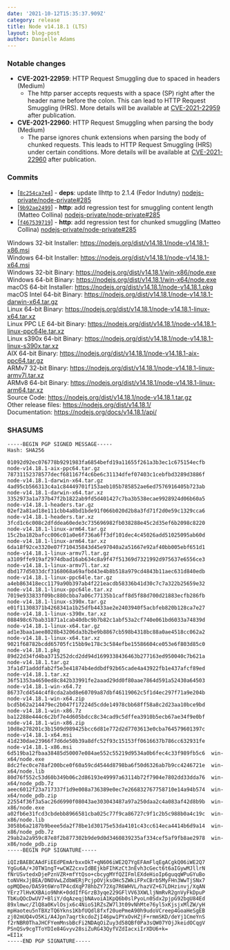 ```yaml
---
date: '2021-10-12T15:35:37.909Z'
category: release
title: Node v14.18.1 (LTS)
layout: blog-post
author: Danielle Adams
---
```


### Notable changes

- **CVE-2021-22959**: HTTP Request Smuggling due to spaced in headers (Medium)
  - The http parser accepts requests with a space (SP) right after the header name before the colon. This can lead to HTTP Request Smuggling (HRS). More details will be available at [CVE-2021-22959](https://cve.mitre.org/cgi-bin/cvename.cgi?name=CVE-2021-22959) after publication.
- **CVE-2021-22960**: HTTP Request Smuggling when parsing the body (Medium)
  - The parse ignores chunk extensions when parsing the body of chunked requests. This leads to HTTP Request Smuggling (HRS) under certain conditions. More details will be available at [CVE-2021-22960](https://cve.mitre.org/cgi-bin/cvename.cgi?name=CVE-2021-22960) after publication.

### Commits

- [[`8c254ca7e4`](https://github.com/nodejs/node/commit/8c254ca7e4)] - **deps**: update llhttp to 2.1.4 (Fedor Indutny) [nodejs-private/node-private#285](https://github.com/nodejs-private/node-private/pull/285)
- [[`9b92ae2499`](https://github.com/nodejs/node/commit/9b92ae2499)] - **http**: add regression test for smuggling content length (Matteo Collina) [nodejs-private/node-private#285](https://github.com/nodejs-private/node-private/pull/285)
- [[`f467539719`](https://github.com/nodejs/node/commit/f467539719)] - **http**: add regression test for chunked smuggling (Matteo Collina) [nodejs-private/node-private#285](https://github.com/nodejs-private/node-private/pull/285)

Windows 32-bit Installer: https://nodejs.org/dist/v14.18.1/node-v14.18.1-x86.msi \
Windows 64-bit Installer: https://nodejs.org/dist/v14.18.1/node-v14.18.1-x64.msi \
Windows 32-bit Binary: https://nodejs.org/dist/v14.18.1/win-x86/node.exe \
Windows 64-bit Binary: https://nodejs.org/dist/v14.18.1/win-x64/node.exe \
macOS 64-bit Installer: https://nodejs.org/dist/v14.18.1/node-v14.18.1.pkg \
macOS Intel 64-bit Binary: https://nodejs.org/dist/v14.18.1/node-v14.18.1-darwin-x64.tar.gz \
Linux 64-bit Binary: https://nodejs.org/dist/v14.18.1/node-v14.18.1-linux-x64.tar.xz \
Linux PPC LE 64-bit Binary: https://nodejs.org/dist/v14.18.1/node-v14.18.1-linux-ppc64le.tar.xz \
Linux s390x 64-bit Binary: https://nodejs.org/dist/v14.18.1/node-v14.18.1-linux-s390x.tar.xz \
AIX 64-bit Binary: https://nodejs.org/dist/v14.18.1/node-v14.18.1-aix-ppc64.tar.gz \
ARMv7 32-bit Binary: https://nodejs.org/dist/v14.18.1/node-v14.18.1-linux-armv7l.tar.xz \
ARMv8 64-bit Binary: https://nodejs.org/dist/v14.18.1/node-v14.18.1-linux-arm64.tar.xz \
Source Code: https://nodejs.org/dist/v14.18.1/node-v14.18.1.tar.gz \
Other release files: https://nodejs.org/dist/v14.18.1/ \
Documentation: https://nodejs.org/docs/v14.18.1/api/

### SHASUMS

```
-----BEGIN PGP SIGNED MESSAGE-----
Hash: SHA256

01092d92ec076778b9291983fa6854befd19a11655f261a3b3ec1c675154ecfb  node-v14.18.1-aix-ppc64.tar.gz
78731152378577decf681167f4c6be6c31134dfef07403c1cebfbd3289d3886f  node-v14.18.1-darwin-x64.tar.gz
4ad95cb566313c4a1c84449701f153aeb105b785852ae6ed7576916405b723ab  node-v14.18.1-darwin-x64.tar.xz
3352973a1a737b47f2b1822ab9fd5d401427c7ba3b538ecae9928924d06b60a5  node-v14.18.1-headers.tar.gz
02ef2a81ad18e111cbb4a8bd1bde91f066b020d2b8a3fd71f2d0e59c1329cca6  node-v14.18.1-headers.tar.xz
3fcd1c6c008c2dfddea60ede3c735696982fb038288e45c2d35ef6b2098c8220  node-v14.18.1-linux-arm64.tar.gz
15c2ba182bafcc006c01a0e6f736a6ff3df101dec4c45026add51025095ab60d  node-v14.18.1-linux-arm64.tar.xz
6da18f92ce3320e07f710435843d45e97040a2a51667e92af40bb005ebf651d1  node-v14.18.1-linux-armv7l.tar.gz
a3109ffe919af2974dbad16ab634c8a9f47f51369d7321992d975637e6556ce3  node-v14.18.1-linux-armv7l.tar.xz
dbd177d5033dcf3168068a69afbd43e4b8b518a979cd4843b11aec631d840edb  node-v14.18.1-linux-ppc64le.tar.gz
a4eb863418ecc1179a90b397ab4f221eacdb58336b41d30c7c7a322b25659e32  node-v14.18.1-linux-ppc64le.tar.xz
7019e933833f09bc880cbba7a06c77135b1caff8d5f88d700d21883ecfb286fb  node-v14.18.1-linux-s390x.tar.gz
e01f11308371b4268341a1b25dfb4433ae2e2403940f5acbfeb820b128ca7e27  node-v14.18.1-linux-s390x.tar.xz
088498c67bab31871a1cab40dbc9b7b82c1abf53a2cf740e061bd6033a74839d  node-v14.18.1-linux-x64.tar.gz
ad1e3baa1aee8028b43206da3b2be9b8867cb598b4318bc88a0ae4518cc062a2  node-v14.18.1-linux-x64.tar.xz
9021f68782bcdd65705fc15bb9e178c3c584efbe15586604ce053e6f803d85c0  node-v14.18.1.pkg
89d22d34fd4ba3715252dcd2dd94d1699338436463b277163ed950040c7b621a  node-v14.18.1.tar.gz
3fa1d71adddfab2f5e3e41874b4eddbdf92b65cade4a43922fb1e437afcf89ed  node-v14.18.1.tar.xz
36f51353a4650ed8c842b33991fe2aaad29dd0f80aae7864d591a52430a64503  node-v14.18.1-win-x64.7z
86737cd4544c4f8cda2abd8e60709a87dbf46119062c5f1d4ec297f71a9e204b  node-v14.18.1-win-x64.zip
bcd5b62a214479ec2b047f17224d5cdde14978cbb68ff58a8c2d23aa10bce9bd  node-v14.18.1-win-x86.7z
ba12288e444c6c2bf7e4d605bdcc8c34cad9c5dffea3910b5ecb67ae34f9e0bf  node-v14.18.1-win-x86.zip
10d8e278201c3b1509d989425bcc6d81e772d2d7703613e0cba764579601397c  node-v14.18.1-x64.msi
41d230dae23966f7d6de50b39a8dfc52f93c15153ff0616637b786cc632931fe  node-v14.18.1-x86.msi
6d519ba12fbaa38485d50007e084ae552c55219d9534a0b6fec4c33f989fb5c6  win-x64/node.exe
8dc2fec0ce78af200bce0f60a59cd4544d8798ba6f50d6326ab7b9cc4246721e  win-x64/node.lib
80d76f552c53d60b349b06c2d86193e49997a63114b72f7904e7802dd33dda76  win-x64/node_pdb.7z
aeec6012f23a717337f1d9e008a736389e0ec7e266832767758710e14a94b574  win-x64/node_pdb.zip
22554f36f3a5ac26d6990f08043ae303043487a97a250daa2c4a083af42d8b9b  win-x86/node.exe
a02fb6e31fcd3cbdebb8966581cba025c77f9ca86727c9f1c2b5c988b0a4c19c  win-x86/node.lib
3058b6a2187b9beee5da2f78be1d30175e53da4101c43cc614eca4414b6d9a14  win-x86/node_pdb.7z
29ab2a2a959c87e8f2b877302b9de9d0d3460839235af334cef5af9fb8ae2978  win-x86/node_pdb.zip
-----BEGIN PGP SIGNATURE-----

iQIzBAEBCAAdFiEEdPEmArbxxOkT+qN606iWE2Q7YgEFAmFlqEgACgkQ06iWE2Q7
YgGu6A/+J0TW1ngT+wCWZ2cxvIdBEjkbFIhKzCt3nEvh3cGect6t6aIGywMJllrN
fNrUSvtedxDjePznVZR+mfYtQso+cbcygMYfQZIFmlEXdeHioIp6guqqWPuGYuBo
toNVHxJjBEA/DNOVwLZdbWERjPcjpOVjksOHc5ZWkiFPxCBrb5MyFHn3WwTjSNx7
opMQDeo/DA59t6WroTP4cdXqP78hbZY72Xg7R6WHVL/hazVZ+67LDHzinvj/XqAN
YErz7lHvKXBAio9NhK+0ddIfFGrzB3yqe229GFlVV63XWLljNmRvR2gnVyFkDpuP
TbKuQOcDwUV7+BliY/dqAzeqjbNAvoiA1KpQ6b0slPyoLn0Sdx2pjpG92bgU84Ed
89xlmwc/ZlQ8a0KvlOsjx6c4NioS1RZsZW7l3t09vNhMte76yl5xKjsjxMlZW/yH
mpHaoteu5nTBXzTQ6Ykns1KbfUQdl8fxf20uePmeA90h9udoVCreep4GoaHeSgEB
zj02mUQ4vO5Ki/A4Jpn7aqrtkcdoZjI46pw1PYxOvHZjF+rmmSKD/deYj1CmeYnS
f2rNBR0ThaJHCFYemMnsbBcFi2NDAqOiZuy3d58QBf0Pa3sQW07YOjJkeidOCqgV
PSnQSv9cgTToYDIe84Gvyv28siZuRG43QyfVZdIacxiIrXDU6+k=
=EI1x
-----END PGP SIGNATURE-----

```
